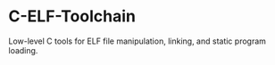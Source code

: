# C-ELF-Toolchain
Low-level C tools for ELF file manipulation, linking, and static program loading.
